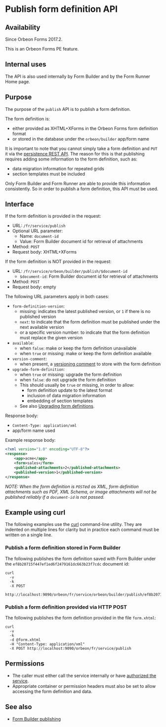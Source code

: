 # Publish form definition API

## Availability

Since Orbeon Forms 2017.2.

This is an Orbeon Forms PE feature.

## Internal uses

The API is also used internally by Form Builder and by the Form Runner Home page.

## Purpose

The purpose of the `publish` API is to publish a form definition.

The form definition is:

- either provided as XHTML+XForms in the Orbeon Forms form definition format
- or stored in the database under the `orbeon/builder` app/form name

It is important to note that you cannot simply take a form definition and `PUT` it via the [persistence REST API](../persistence/README.md).
The reason for this is that publishing requires adding some information to the form definition, such as:

- data migration information for repeated grids
- section templates must be included

Only Form Builder and Form Runner are able to provide this information consistently. So in order to publish a form definition,
this API must be used. 

## Interface

If the form definition is provided in the request:

- URL: `/fr/service/publish`
- Optional URL parameter:
    - Name: `document-id`
    - Value: Form Builder document id for retrieval of attachments
- Method: `POST`
- Request body: XHTML+XForms

If the form definition is NOT provided in the request:

- URL: `/fr/service/orbeon/builder/publish/$document-id`
    - `$document-id`: Form Builder document id for retrieval of attachments
- Method: `POST`
- Request body: empty

The following URL parameters apply in both cases:

- `form-definition-version`:
    - missing: indicates the latest published version, or `1` if there is no published version 
    - `next`: to indicate that the form definition must be published under the next available version
    - or a specific version number: to indicate that the form definition must replace the given version
- `available`:
    - when `false`: make or keep the form definition unavailable
    - when `true` or missing: make or keep the form definition available
- `version-comment`:
    - when present, a [versioning comment](../../../form-builder/publishing.md#versioning-comments) to store with the form definition
- `upgrade-form-definition`:
    - when `true` or missing: upgrade the form definition 
    - when `false`: do not upgrade the form definition
    - This should usually be `true` or missing, in order to allow:
        - form definition update to the latest format
        - inclusion of data migration information
        - embedding of section templates
    - See also [Upgrading form definitions](https://doc.orbeon.com/form-runner/features/home-page#upgrading-form-definitions).

Response body:

- `Content-Type: application/xml`
- app/form name used

Example response body:

```xml
<?xml version="1.0" encoding="UTF-8"?>
<response>
    <app>acme</app>
    <form>sales</form>
    <published-attachments>2</published-attachments>
    <published-version>1</published-version>
</response>
```

_NOTE: When the form definition is `POST`ed as XML, form definition attachments such as PDF, XML Schema, or image attachments
will not be published reliably if a `document-id` is not passed._

## Example using curl

The following examples use the [curl](https://curl.haxx.se/) command-line utility. They are indented on multiple lines for clarity but in practice each command must be written on a single line.

### Publish a form definition stored in Form Builder

The following publishes the form definition saved with Form Builder under the `ef8b20715f447ef1ed6f2479161dc663b23f7cdc` document id:

```
curl
  -v
  -k
  -X POST
  http://localhost:9090/orbeon/fr/service/orbeon/builder/publish/ef8b20715f447ef1ed6f2479161dc663b23f7cdc
``` 

### Publish a form definition provided via HTTP POST

The following publishes the form definition provided in the file `form.xhtml`:

```
curl
  -v
  -k
  -d @form.xhtml
  -H "Content-Type: application/xml"
  -X POST http://localhost:9090/orbeon/fr/service/publish
```

## Permissions

- The caller must either call the service internally or have [authorized the service](/xml-platform/controller/authorization-of-pages-and-services.md).
- Appropriate container or permission headers must also be set to allow accessing the form definition and data.  

## See also

- [Form Builder publishing](../../../form-builder/publishing.md)
